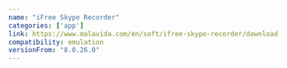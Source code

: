 ```yaml
---
name: "iFree Skype Recorder"
categories: ['app']
link: https://www.malavida.com/en/soft/ifree-skype-recorder/download
compatibility: emulation
versionFrom: "8.0.26.0"
---
```


